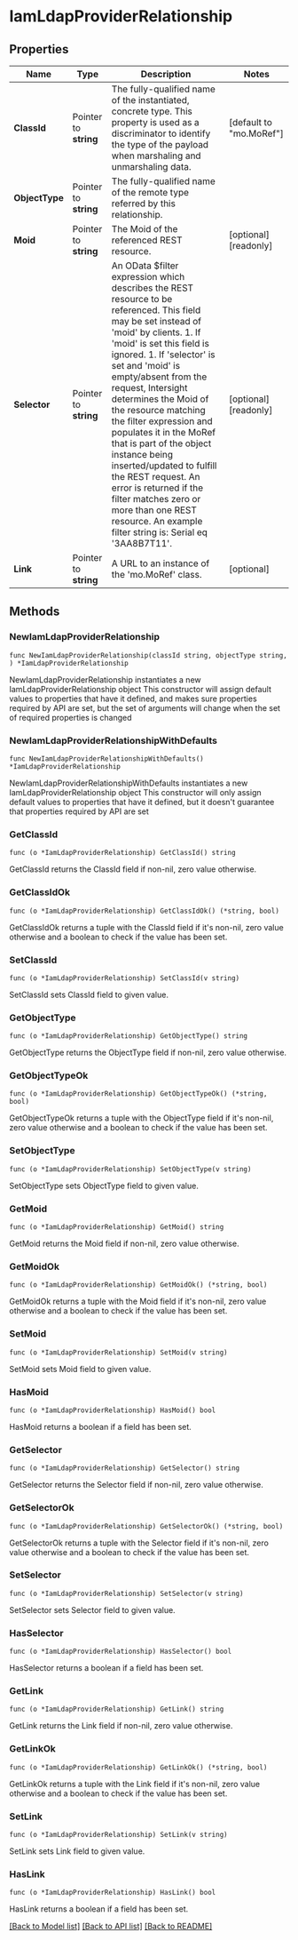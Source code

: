 # IamLdapProviderRelationship

## Properties

Name | Type | Description | Notes
------------ | ------------- | ------------- | -------------
**ClassId** | Pointer to **string** | The fully-qualified name of the instantiated, concrete type. This property is used as a discriminator to identify the type of the payload when marshaling and unmarshaling data. | [default to "mo.MoRef"]
**ObjectType** | Pointer to **string** | The fully-qualified name of the remote type referred by this relationship. | 
**Moid** | Pointer to **string** | The Moid of the referenced REST resource. | [optional] [readonly] 
**Selector** | Pointer to **string** | An OData $filter expression which describes the REST resource to be referenced. This field may be set instead of &#39;moid&#39; by clients. 1. If &#39;moid&#39; is set this field is ignored. 1. If &#39;selector&#39; is set and &#39;moid&#39; is empty/absent from the request, Intersight determines the Moid of the resource matching the filter expression and populates it in the MoRef that is part of the object instance being inserted/updated to fulfill the REST request. An error is returned if the filter matches zero or more than one REST resource. An example filter string is: Serial eq &#39;3AA8B7T11&#39;. | [optional] [readonly] 
**Link** | Pointer to **string** | A URL to an instance of the &#39;mo.MoRef&#39; class. | [optional] 

## Methods

### NewIamLdapProviderRelationship

`func NewIamLdapProviderRelationship(classId string, objectType string, ) *IamLdapProviderRelationship`

NewIamLdapProviderRelationship instantiates a new IamLdapProviderRelationship object
This constructor will assign default values to properties that have it defined,
and makes sure properties required by API are set, but the set of arguments
will change when the set of required properties is changed

### NewIamLdapProviderRelationshipWithDefaults

`func NewIamLdapProviderRelationshipWithDefaults() *IamLdapProviderRelationship`

NewIamLdapProviderRelationshipWithDefaults instantiates a new IamLdapProviderRelationship object
This constructor will only assign default values to properties that have it defined,
but it doesn't guarantee that properties required by API are set

### GetClassId

`func (o *IamLdapProviderRelationship) GetClassId() string`

GetClassId returns the ClassId field if non-nil, zero value otherwise.

### GetClassIdOk

`func (o *IamLdapProviderRelationship) GetClassIdOk() (*string, bool)`

GetClassIdOk returns a tuple with the ClassId field if it's non-nil, zero value otherwise
and a boolean to check if the value has been set.

### SetClassId

`func (o *IamLdapProviderRelationship) SetClassId(v string)`

SetClassId sets ClassId field to given value.


### GetObjectType

`func (o *IamLdapProviderRelationship) GetObjectType() string`

GetObjectType returns the ObjectType field if non-nil, zero value otherwise.

### GetObjectTypeOk

`func (o *IamLdapProviderRelationship) GetObjectTypeOk() (*string, bool)`

GetObjectTypeOk returns a tuple with the ObjectType field if it's non-nil, zero value otherwise
and a boolean to check if the value has been set.

### SetObjectType

`func (o *IamLdapProviderRelationship) SetObjectType(v string)`

SetObjectType sets ObjectType field to given value.


### GetMoid

`func (o *IamLdapProviderRelationship) GetMoid() string`

GetMoid returns the Moid field if non-nil, zero value otherwise.

### GetMoidOk

`func (o *IamLdapProviderRelationship) GetMoidOk() (*string, bool)`

GetMoidOk returns a tuple with the Moid field if it's non-nil, zero value otherwise
and a boolean to check if the value has been set.

### SetMoid

`func (o *IamLdapProviderRelationship) SetMoid(v string)`

SetMoid sets Moid field to given value.

### HasMoid

`func (o *IamLdapProviderRelationship) HasMoid() bool`

HasMoid returns a boolean if a field has been set.

### GetSelector

`func (o *IamLdapProviderRelationship) GetSelector() string`

GetSelector returns the Selector field if non-nil, zero value otherwise.

### GetSelectorOk

`func (o *IamLdapProviderRelationship) GetSelectorOk() (*string, bool)`

GetSelectorOk returns a tuple with the Selector field if it's non-nil, zero value otherwise
and a boolean to check if the value has been set.

### SetSelector

`func (o *IamLdapProviderRelationship) SetSelector(v string)`

SetSelector sets Selector field to given value.

### HasSelector

`func (o *IamLdapProviderRelationship) HasSelector() bool`

HasSelector returns a boolean if a field has been set.

### GetLink

`func (o *IamLdapProviderRelationship) GetLink() string`

GetLink returns the Link field if non-nil, zero value otherwise.

### GetLinkOk

`func (o *IamLdapProviderRelationship) GetLinkOk() (*string, bool)`

GetLinkOk returns a tuple with the Link field if it's non-nil, zero value otherwise
and a boolean to check if the value has been set.

### SetLink

`func (o *IamLdapProviderRelationship) SetLink(v string)`

SetLink sets Link field to given value.

### HasLink

`func (o *IamLdapProviderRelationship) HasLink() bool`

HasLink returns a boolean if a field has been set.


[[Back to Model list]](../README.md#documentation-for-models) [[Back to API list]](../README.md#documentation-for-api-endpoints) [[Back to README]](../README.md)


